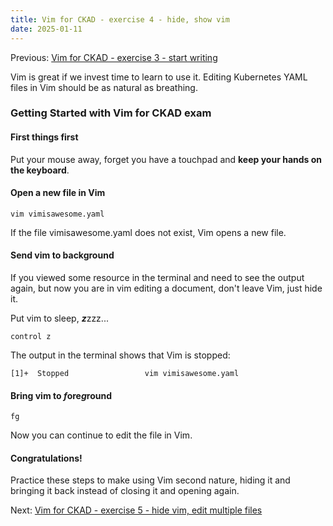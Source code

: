 ```yaml
---
title: Vim for CKAD - exercise 4 - hide, show vim
date: 2025-01-11
---
```

Previous: [Vim for CKAD - exercise 3 - start writing](https://miroberes.github.io/CKAD-Exam-Tips/CKAD-Exam-Tips-vim-exercises/CKAD-Exam-Tips-vim-exercises-003-start-writing.html)

Vim is great if we invest time to learn to use it. Editing Kubernetes YAML files in Vim should be as natural as breathing.

### Getting Started with Vim for CKAD exam

#### First things first
Put your mouse away, forget you have a touchpad and **keep your hands on the keyboard**.

#### Open a new file in Vim
```
vim vimisawesome.yaml
```
If the file vimisawesome.yaml does not exist, Vim opens a new file.

#### Send vim to background
If you viewed some resource in the terminal and need to see the output again, but now you are in vim editing a document, don't leave Vim, just hide it.

Put vim to sleep, ***z***zzz...

```
control z
```

The output in the terminal shows that Vim is stopped:
```
[1]+  Stopped                 vim vimisawesome.yaml
```
#### Bring vim to ***f***ore***g***round

```
fg
```

Now you can continue to edit the file in Vim.

#### Congratulations!
Practice these steps to make using Vim second nature, hiding it and bringing it back instead of closing it and opening again.

Next: [Vim for CKAD - exercise 5 - hide vim, edit multiple files](https://miroberes.github.io/CKAD-Exam-Tips/CKAD-Exam-Tips-vim-exercises/CKAD-Exam-Tips-vim-exercises-005-edit-multiple-files.html)
